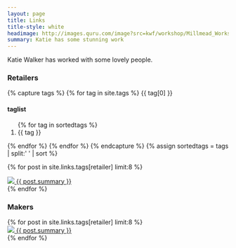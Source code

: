 ```yaml
---
layout: page
title: Links
title-style: white
headimage: http://images.quru.com/image?src=kwf/workshop/Millmead_Workshop_Katie_Walker_Furniture_S_FL_orig.jpg
summary: Katie has some stunning work
---
```


<div class="work">
  Katie Walker has worked with some lovely people.


  <div class="related">
  <h3>Retailers</h3>

{% capture tags %}
  {% for tag in site.tags %}
    {{ tag[0] }}
<h4> taglist</h4>
<ol>
{% for tag in sortedtags %}
<li>{{ tag }}</li>
</ol>
{% endfor %}
  {% endfor %}
{% endcapture %}
{% assign sortedtags = tags | split:' ' | sort %}


{% for post in site.links.tags[retailer] limit:8 %}
      <div class="row">
		  <a class="cell logo" href="{{ site.baseurl }}{{ post.url | remove_first: '/' }}">
	        <img src="{{ post.thumbnail }}" />
		  </a>
		  <a class="cell short-description" href="{{ site.baseurl }}{{ post.url | remove_first: '/' }}">
			{{ post.summary }}
		  </a>
	  </div>
	  {% endfor %}
  </div>
  
  <div class="related">
  <h3>Makers</h3>
     {% for post in site.links.tags[retailer] limit:8 %}
	 <div class="row">
		 <a class="cell logo" href="{{ site.baseurl }}{{ post.url | remove_first: '/' }}">
			 <img src="{{ post.thumbnail }}" />
		 </a>
		 <a class="cell short-description" href="{{ site.baseurl }}{{ post.url | remove_first: '/' }}">
			{{ post.summary }}
		 </a>
	 </div>
    {% endfor %}
	</div>

</div>
